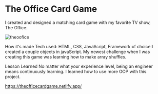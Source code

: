 <h1> The Office Card Game </h1>
I created and designed a matching card game with my favorite TV show, The Office.

![theoofice](https://user-images.githubusercontent.com/88953222/136276165-b486eabc-3448-4e89-832e-7c25f803e45f.png)

How it's made Tech used: HTML, CSS, JavaScript, Framework of choice I created a couple objects in javaScript. My newest challenge when I was creating this game was learning how to make array shuffles.

Lesson Learned No matter what your experience level, being an engineer means continuously learning. I learned how to use more OOP with this project.

https://theofficecardgame.netlify.app/
